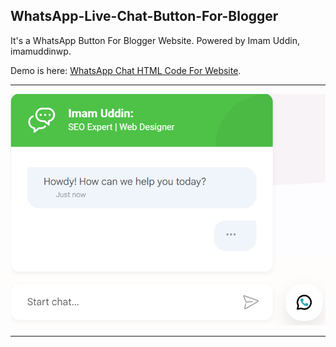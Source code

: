 <h2> WhatsApp-Live-Chat-Button-For-Blogger</h2>
<p>It's a WhatsApp Button For Blogger Website. Powered by Imam Uddin, imamuddinwp.</p>
<p>Demo is here: <a href='https://imamuddinwp.com/2024/02/whatsapp-chat-html-code-for-website.html'>WhatsApp Chat HTML Code For Website</a>.</p>
<hr>
<a href="https://imamuddinwp.com/2024/02/whatsapp-chat-html-code-for-website.html" target="_blank"> <img src="https://github.com/imamuddinwp/WhatsApp-chat-HTML-code-for-website/blob/main/WhatsApp-chat-HTML-code-for-website.png" alt="WhatsApp chat HTML code for Blogger" /></a>
<hr>
